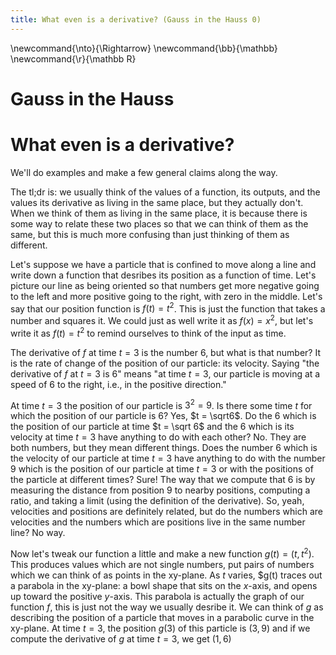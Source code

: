 ```yaml
---
title: What even is a derivative? (Gauss in the Hauss 0)
---
```

\newcommand{\nto}{\Rightarrow}
\newcommand{\bb}{\mathbb}
\newcommand{\r}{\mathbb R}

# Gauss in the Hauss

# What even is a derivative?

We'll do examples and make a few general claims along the way.

The tl;dr is: we usually think of the values of a function, its outputs,
and the values its derivative as living in the same place,
but they actually don't.
When we think of them as living in the same place, it is because there
is some way to relate these two places so that we can think of them as the same,
but this is much more confusing than just thinking of them as different.

Let's suppose we have a particle that is confined to move along a line and
write down a function that desribes its position as a function of time.
Let's picture our line as being oriented so that numbers get more negative
going to the left and more positive going to the right, with zero in the middle.
Let's say that our position function is $f(t) = t^2$.
This is just the function that takes a number and squares it.
We could just as well write it as $f(x) = x^2$, but let's write it as
$f(t) = t^2$ to remind ourselves to think of the input as time.

The derivative of $f$ at time $t=3$ is the number $6$, but what is that number?
It is the rate of change of the position of our particle: its velocity.
Saying "the derivative of $f$ at $t=3$ is $6$" means
"at time $t=3$, our particle is moving at a speed of $6$ to the right, i.e.,
in the positive direction."

At time $t=3$ the position of our particle is $3^2 = 9$.
Is there some time $t$ for which the position of our particle is $6$?
Yes, $t = \sqrt6$.
Do the $6$ which is the position of our particle at time
$t = \sqrt 6$ and the $6$ which is its velocity at time $t=3$ have anything to do
with each other? No. They are both numbers, but they mean different things.
Does the number $6$ which is the velocity of our particle at time $t=3$ have
anything to do with the number $9$ which is the position of our particle at time $t=3$
or with the positions of the particle at different times?
Sure! The way that we compute that $6$ is by measuring the distance from
position $9$ to nearby positions, computing a ratio, and taking a limit (using the definition of the derivative).
So, yeah, velocities and positions are definitely related, but do the numbers which are velocities
and the numbers which are positions live in the same number line? No way.

Now let's tweak our function a little and make a new function $g(t) = (t, t^2)$.
This produces values which are not single numbers, put pairs of numbers which
we can think of as points in the xy-plane.
As $t$ varies, $g(t) traces out a parabola in the xy-plane: a bowl shape
that sits on the $x$-axis, and opens up toward the positive $y$-axis.
This parabola is actually the graph of our function $f$, this is just not the way
we usually desribe it.
We can think of $g$ as describing the position of a particle that moves in a
parabolic curve in the xy-plane.
At time $t=3$, the position $g(3)$ of this particle is $(3,9)$ and if we compute
the derivative of $g$ at time $t=3$, we get $(1,6)$





